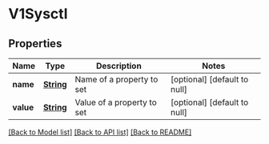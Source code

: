 # V1Sysctl
## Properties

Name | Type | Description | Notes
------------ | ------------- | ------------- | -------------
**name** | [**String**](string.md) | Name of a property to set | [optional] [default to null]
**value** | [**String**](string.md) | Value of a property to set | [optional] [default to null]

[[Back to Model list]](../README.md#documentation-for-models) [[Back to API list]](../README.md#documentation-for-api-endpoints) [[Back to README]](../README.md)

